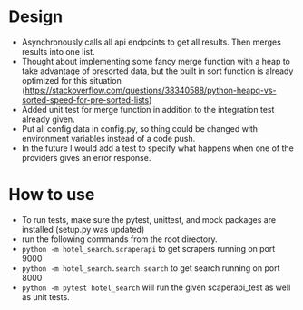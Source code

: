 # Design
- Asynchronously calls all api endpoints to get all results. Then merges results into one list.
- Thought about implementing some fancy merge function with a heap to take advantage of presorted data, but the built in sort function is already optimized for this situation (https://stackoverflow.com/questions/38340588/python-heapq-vs-sorted-speed-for-pre-sorted-lists)
- Added unit test for merge function in addition to the integration test already given.
- Put all config data in config.py, so thing could be changed with environment variables instead of a code push.
- In the future I would add a test to specify what happens when one of the providers gives an error response.


# How to use
- To run tests, make sure the pytest, unittest, and mock packages are installed (setup.py was updated)
- run the following commands from the root directory.
- `python -m hotel_search.scraperapi` to get scrapers running on port 9000
- `python -m hotel_search.search.search` to get search running on port 8000
- `python -m pytest hotel_search` will run the given scaperapi_test as well as unit tests.
